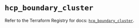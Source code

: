 # `hcp_boundary_cluster`

Refer to the Terraform Registry for docs: [`hcp_boundary_cluster`](https://registry.terraform.io/providers/hashicorp/hcp/0.104.0/docs/resources/boundary_cluster).
